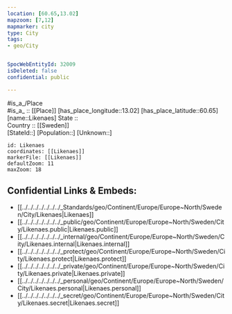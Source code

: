 ```yaml
---
location: [60.65,13.02] 
mapzoom: [7,12] 
mapmarker: city 
type: City
tags:
- geo/City


SpocWebEntityId: 32009
isDeleted: false
confidential: public

---
```

#is_a_/Place  
#is_a_ :: [[Place]] 
[has_place_longitude::13.02] 
[has_place_latitude::60.65] 
[name::Likenaes] 
State ::  
Country :: [[Sweden]]  
[StateId::] 
[Population::] 
[Unknown::] 


```leaflet
id: Likenaes
coordinates: [[Likenaes]] 
markerFile: [[Likenaes]] 
defaultZoom: 11 
maxZoom: 18
```


## Confidential Links & Embeds: 
- [[../../../../../../../_Standards/geo/Continent/Europe/Europe~North/Sweden/City/Likenaes|Likenaes]] 
- [[../../../../../../../_public/geo/Continent/Europe/Europe~North/Sweden/City/Likenaes.public|Likenaes.public]] 
- [[../../../../../../../_internal/geo/Continent/Europe/Europe~North/Sweden/City/Likenaes.internal|Likenaes.internal]] 
- [[../../../../../../../_protect/geo/Continent/Europe/Europe~North/Sweden/City/Likenaes.protect|Likenaes.protect]] 
- [[../../../../../../../_private/geo/Continent/Europe/Europe~North/Sweden/City/Likenaes.private|Likenaes.private]] 
- [[../../../../../../../_personal/geo/Continent/Europe/Europe~North/Sweden/City/Likenaes.personal|Likenaes.personal]] 
- [[../../../../../../../_secret/geo/Continent/Europe/Europe~North/Sweden/City/Likenaes.secret|Likenaes.secret]] 
